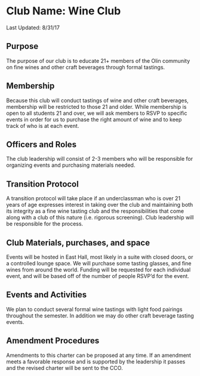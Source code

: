 # Club Name: Wine   Club
Last Updated: 8/31/17

## Purpose
The purpose of our club is to educate 21+ members of the Olin community on fine wines and other craft beverages through formal tastings.

## Membership
Because this club will conduct tastings of wine and other craft beverages, membership will be restricted to those 21 and older. While membership is open to all students 21 and over, we will ask members to RSVP to specific events in order for us to purchase the right amount of wine and to keep track of who is at each event.

## Officers and Roles
The club leadership will consist of 2-3 members who will be responsible for organizing events and purchasing materials needed.

## Transition Protocol
A transition protocol will take place if an underclassman who is over 21 years of age expresses interest in taking over the club and maintaining both its integrity as a fine wine tasting club and the responsibilities that come along with a club of this nature (i.e. rigorous screening). Club leadership will be responsible for the process.

## Club Materials, purchases, and space
Events will be hosted in East Hall, most likely in a suite with closed doors, or a controlled lounge space. We will purchase some tasting glasses, and fine wines from around the world. Funding will be requested for each individual event, and will be based off of the number of people RSVP’d for the event.

## Events and Activities
We plan to conduct several formal wine tastings with light food pairings throughout the semester. In addition we may do other craft beverage tasting events.

## Amendment Procedures
Amendments to this charter can be proposed at any time. If an amendment meets a favorable response and is supported by the leadership it passes and the revised charter will be sent to the CCO.
